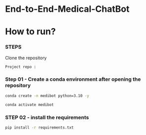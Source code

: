 # End-to-End-Medical-ChatBot

# How to run? 
### STEPS 
Clone the repository 
````bash 
Project repo : 
````
### Step 01 - Create a conda environment after opening the repository 

````bash 
conda create -n medibot python=3.10 -y
````
````bash 
conda activate medibot  
````

### STEP 02 - install the requirements 
````bash 
pip install -r requirements.txt
````
